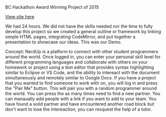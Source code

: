 BC Hackathon Award Winning Project of 2015

<a href="https://carlaheywood.github.io/NerdUp/"> View site here</a>

We had 24 hours. We did not have the skills needed nor the time to fully develop this project so we created a general outline or framework by linking simple HTML pages, integrating CodeMirror, and put together a presentation to showcase our ideas. This was our Demo. 

Concept:
NerdUp is a platform to connect with other student programmers around the world. Once logged in, you can enter your personal skill level for different programming languages and collaborate with others on your homework or project using a text editor that provides syntax highlighting similar to Eclipse or VS Code, and the ability to intereact with the document simultaneously and remotely similar to Google Docs. 
If you have a project that you wanted to find someone to work with on, you will log in and press the "Pair Me" button. This will pair you with a random programmer around the world. You can press the as many times need to find a new partner. You can manaually add people with a link if you want to add to your team.
You have found a soild partner and have encountered another road block but don't want to lose the intereaction, you can resquest the help of a tutor. 


